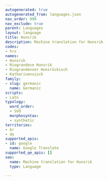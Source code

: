```yaml
---
autogenerated: true
autogenerated_from: languages.json
nav_order: 999
nav_exclude: true
parent: Languages
layout: language
title: Hunsrik
description: Machine translation for Hunsrik
codes:
- hrx
names:
- Hunsrik
- Riograndese Hunsrik
- Riograndenser Hunsrückisch
- Katharinensisch
family:
- slug: germanic
  name: Germanic
scripts:
- Latn
typology:
  word_order:
  - SVO
  morphosyntax:
  - synthetic
territories:
- br
- de
supported_apis:
- id: google
  name: Google Translate
supported_qe_apis: []
seo:
  name: Machine translation for Hunsrik
  type: Language

---
```


